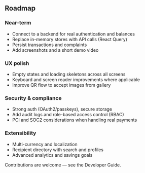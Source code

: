 ## Roadmap

### Near-term
- Connect to a backend for real authentication and balances
- Replace in-memory stores with API calls (React Query)
- Persist transactions and complaints
- Add screenshots and a short demo video

### UX polish
- Empty states and loading skeletons across all screens
- Keyboard and screen reader improvements where applicable
- Improve QR flow to accept images from gallery

### Security & compliance
- Strong auth (OAuth2/passkeys), secure storage
- Add audit logs and role-based access control (RBAC)
- PCI and SOC2 considerations when handling real payments

### Extensibility
- Multi-currency and localization
- Recipient directory with search and profiles
- Advanced analytics and savings goals

Contributions are welcome — see the Developer Guide.